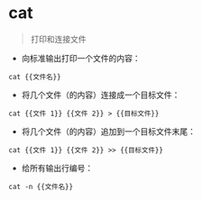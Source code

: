 # cat

> 打印和连接文件

- 向标准输出打印一个文件的内容：

`cat {{文件名}}`

- 将几个文件（的内容）连接成一个目标文件：

`cat {{文件 1}} {{文件 2}} > {{目标文件}}`

- 将几个文件（的内容）追加到一个目标文件末尾：

`cat {{文件 1}} {{文件 2}} >> {{目标文件}}`

- 给所有输出行编号：

`cat -n {{文件名}}`

[#]: contributors: ([爱喝水的咸鱼麦]，[王兴宇]，[胡贵才]，[Dee.H.Y]，[白宦成])